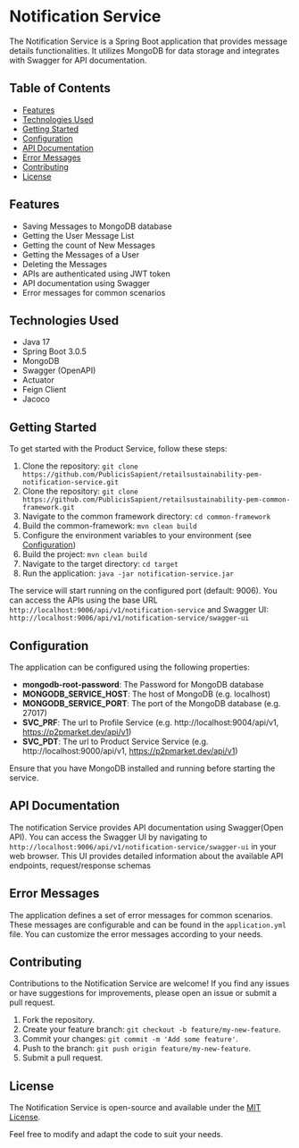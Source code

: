 # Notification Service

The Notification Service is a Spring Boot application that provides message details functionalities. It utilizes MongoDB for data storage and integrates with Swagger for API documentation.


## Table of Contents

- [Features](#features)
- [Technologies Used](#technologies-used)
- [Getting Started](#getting-started)
- [Configuration](#configuration)
- [API Documentation](#api-documentation)
- [Error Messages](#error-messages)
- [Contributing](#contributing)
- [License](#license)



## Features

- Saving Messages to MongoDB database
- Getting the User Message List
- Getting the count of New Messages
- Getting the Messages of a User
- Deleting the Messages
- APIs are authenticated using JWT token
- API documentation using Swagger
- Error messages for common scenarios



## Technologies Used

- Java 17
- Spring Boot 3.0.5
- MongoDB
- Swagger (OpenAPI)
- Actuator
- Feign Client
- Jacoco



## Getting Started

To get started with the Product Service, follow these steps:

1. Clone the repository: `git clone https://github.com/PublicisSapient/retailsustainability-pem-notification-service.git`
2. Clone the repository: `git clone https://github.com/PublicisSapient/retailsustainability-pem-common-framework.git`
3. Navigate to the common framework directory: `cd common-framework`
4. Build the common-framework: `mvn clean build`
5. Configure the environment variables to your environment (see [Configuration](#configuration))
6. Build the project: `mvn clean build`
7. Navigate to the target directory: `cd target`
8. Run the application: `java -jar notification-service.jar`

The service will start running on the configured port (default: 9006). You can access the APIs using the base URL `http://localhost:9006/api/v1/notification-service` and Swagger UI: `http://localhost:9006/api/v1/notification-service/swagger-ui`



## Configuration

The application can be configured using the following properties:

- **mongodb-root-password**: The Password for MongoDB database
- **MONGODB_SERVICE_HOST**: The host of MongoDB (e.g. localhost)
- **MONGODB_SERVICE_PORT**: The port of the MongoDB database (e.g. 27017)
- **SVC_PRF**: The url to Profile Service (e.g. http://localhost:9004/api/v1, https://p2pmarket.dev/api/v1)
- **SVC_PDT**: The url to Product Service Service (e.g. http://localhost:9000/api/v1, https://p2pmarket.dev/api/v1)

Ensure that you have MongoDB installed and running before starting the service.



## API Documentation

The notification Service provides API documentation using Swagger(Open API). You can access the Swagger UI by navigating to `http://localhost:9006/api/v1/notification-service/swagger-ui` in your web browser. This UI provides detailed information about the available API endpoints, request/response schemas



## Error Messages

The application defines a set of error messages for common scenarios. These messages are configurable and can be found in the `application.yml` file. You can customize the error messages according to your needs.



## Contributing

Contributions to the Notification Service are welcome! If you find any issues or have suggestions for improvements, please open an issue or submit a pull request.

1. Fork the repository.
2. Create your feature branch: `git checkout -b feature/my-new-feature`.
3. Commit your changes: `git commit -m 'Add some feature'`.
4. Push to the branch: `git push origin feature/my-new-feature`.
5. Submit a pull request.



## License

The Notification Service is open-source and available under the [MIT License](https://opensource.org/licenses/MIT).

Feel free to modify and adapt the code to suit your needs.

